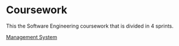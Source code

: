 # Coursework
This the Software Engineering coursework that is divided in 4 sprints.

[Management System](https://www.notion.so/Code-of-Conduct-5d23f28755544bd29d5882dee90acfec#567329e0baeb4d498a65fce2c961af8a)
